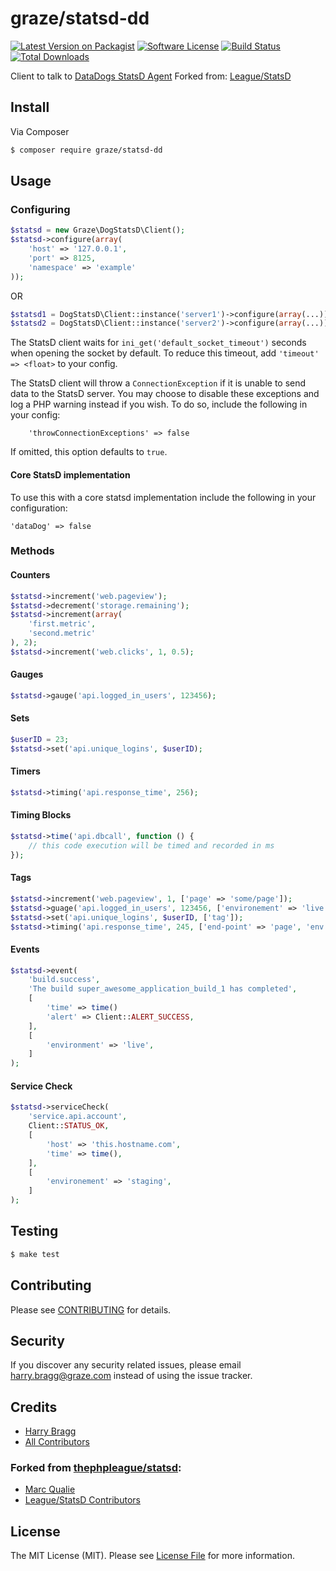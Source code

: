 # graze/statsd-dd

[![Latest Version on Packagist](https://img.shields.io/packagist/v/graze/statsd-dd.svg?style=flat-square)](https://packagist.org/packages/graze/statsd-dd)
[![Software License](https://img.shields.io/badge/license-MIT-brightgreen.svg?style=flat-square)](LICENSE.md)
[![Build Status](https://img.shields.io/travis/graze/statsd-dd/master.svg?style=flat-square)](https://travis-ci.org/graze/statsd-dd)
[![Total Downloads](https://img.shields.io/packagist/dt/graze/statsd-dd.svg?style=flat-square)](https://packagist.org/packages/graze/statsd-dd)

Client to talk to [DataDogs StatsD Agent](http://docs.datadoghq.com/guides/dogstatsd) Forked from:
[League/StatsD](https://github.com/thephpleague/statsd)

## Install

Via Composer

``` bash
$ composer require graze/statsd-dd
```

## Usage

### Configuring

```php
$statsd = new Graze\DogStatsD\Client();
$statsd->configure(array(
    'host' => '127.0.0.1',
    'port' => 8125,
    'namespace' => 'example'
));
```

OR

```php
$statsd1 = DogStatsD\Client::instance('server1')->configure(array(...));
$statsd2 = DogStatsD\Client::instance('server2')->configure(array(...));
```

The StatsD client waits for `ini_get('default_socket_timeout')` seconds when opening the socket by default. To reduce
this timeout, add `'timeout' => <float>` to your config.

The StatsD client will throw a `ConnectionException` if it is unable to send data to the StatsD server. You may choose
to disable these exceptions and log a PHP warning instead if you wish. To do so, include the following in your config:

```
    'throwConnectionExceptions' => false
```

If omitted, this option defaults to `true`.

#### Core StatsD implementation

To use this with a core statsd implementation include the following in your configuration:
```
'dataDog' => false
```

### Methods

#### Counters

```php
$statsd->increment('web.pageview');
$statsd->decrement('storage.remaining');
$statsd->increment(array(
    'first.metric',
    'second.metric'
), 2);
$statsd->increment('web.clicks', 1, 0.5);
```

#### Gauges

```php
$statsd->gauge('api.logged_in_users', 123456);
```

#### Sets

```php
$userID = 23;
$statsd->set('api.unique_logins', $userID);
```

#### Timers

```php
$statsd->timing('api.response_time', 256);
```

#### Timing Blocks

```php
$statsd->time('api.dbcall', function () {
    // this code execution will be timed and recorded in ms
});
```

#### Tags

```php
$statsd->increment('web.pageview', 1, ['page' => 'some/page']);
$statsd->guage('api.logged_in_users', 123456, ['environement' => 'live']);
$statsd->set('api.unique_logins', $userID, ['tag']);
$statsd->timing('api.response_time', 245, ['end-point' => 'page', 'env' => 'test']);
```

#### Events

```php
$statsd->event(
    'build.success',
    'The build super_awesome_application_build_1 has completed',
    [
        'time' => time()
        'alert' => Client::ALERT_SUCCESS,
    ],
    [
        'environment' => 'live',
    ]
);
```

#### Service Check

```php
$statsd->serviceCheck(
    'service.api.account',
    Client::STATUS_OK,
    [
        'host' => 'this.hostname.com',
        'time' => time(),
    ],
    [
        'environement' => 'staging',
    ]
);
```

## Testing

``` bash
$ make test
```

## Contributing

Please see [CONTRIBUTING](CONTRIBUTING.md) for details.

## Security

If you discover any security related issues, please email harry.bragg@graze.com instead of using the issue tracker.

## Credits

- [Harry Bragg](https://github.com/h-bragg)
- [All Contributors](../../contributors)

### Forked from [thephpleague/statsd](https://github.com/thephpleague/statsd):

- [Marc Qualie](https://github.com/marcqualie)
- [League/StatsD Contributors](https://github.com/thephpleague/statsd/contributors)

## License

The MIT License (MIT). Please see [License File](LICENSE.md) for more information.
